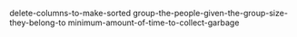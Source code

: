delete-columns-to-make-sorted
group-the-people-given-the-group-size-they-belong-to
minimum-amount-of-time-to-collect-garbage